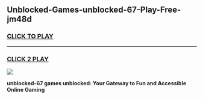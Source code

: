 
## Unblocked-Games-unblocked-67-Play-Free-jm48d
<h3>
<a href="https://premium76.site?title=unblocked-67&ref=21A">CLICK TO PLAY</a></h3>
<hr>

<h3>
<a href="https://premium76.site?title=unblocked-67&ref=21A">CLICK 2 PLAY</a>
  
</h3>

<a href="https://premium76.site?title=unblocked-67&ref=21A"><img src="https://clearcache.store/games.png"></a>


**unblocked-67 games unblocked: Your Gateway to Fun and Accessible Online Gaming**
